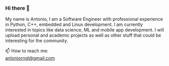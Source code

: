 ### Hi there 👋

My name is Antonio, I am a Software Engineer with professional experience in Python, C++, embedded and Linux development. I am currently interested in topics like data science, ML and mobile app development. I will upload personal and academic projects as well as other stuff that could be interesting for the community.

📫 How to reach me:  
antoniorngl@gmail.com  
<!--
https://www.linkedin.com/in/ant-delarosa/

**chepoes/chepoes** is a ✨ _special_ ✨ repository because its `README.md` (this file) appears on your GitHub profile.

Here are some ideas to get you started:

- 🔭 I’m currently working on ...
- 🌱 I’m currently learning ...
- 👯 I’m looking to collaborate on ...
- 🤔 I’m looking for help with ...
- 💬 Ask me about ...
- 📫 How to reach me: ...
- 😄 Pronouns: ...
- ⚡ Fun fact: ...
-->
